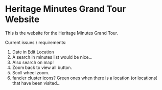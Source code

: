 # Heritage Minutes Grand Tour Website
This is the website for the Heritage Minutes Grand Tour.

Current issues / requirements:
1) Date in Edit Location
2) A search in minutes list would be nice...
3) Also search on map!
4) Zoom back to view all button.
5) Scoll wheel zoom.
6) fancier cluster icons? Green ones when there is a location (or locations) that have been visited...

